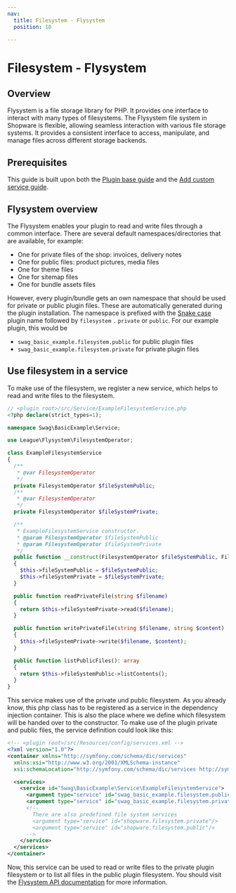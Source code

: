 ```yaml
---
nav:
  title: Filesystem - Flysystem
  position: 10

---
```


# Filesystem - Flysystem

## Overview

Flysystem is a file storage library for PHP. It provides one interface to interact with many types of filesystems. The Flysystem file system in Shopware is flexible, allowing seamless interaction with various file storage systems. It provides a consistent interface to access, manipulate, and manage files across different storage backends.

## Prerequisites

This guide is built upon both the [Plugin base guide](../../plugin-base-guide) and the [Add custom service guide](../../plugin-fundamentals/add-custom-service).

## Flysystem overview

The Flysystem enables your plugin to read and write files through a common interface. There are several default namespaces/directories that are available, for example:

* One for private files of the shop: invoices, delivery notes
* One for public files: product pictures, media files
* One for theme files
* One for sitemap files
* One for bundle assets files

However, every plugin/bundle gets an own namespace that should be used for private or public plugin files. These are automatically generated during the plugin installation. The namespace is prefixed with the [Snake case](https://en.wikipedia.org/wiki/Snake_case) plugin name followed by `filesystem` `.` `private` or `public`. For our example plugin, this would be

* `swag_basic_example.filesystem.public` for public plugin files
* `swag_basic_example.filesystem.private` for private plugin files

## Use filesystem in a service

To make use of the filesystem, we register a new service, which helps to read and write files to the filesystem.

```php
// <plugin root>/src/Service/ExampleFilesystemService.php
<?php declare(strict_types=1);

namespace Swag\BasicExample\Service;

use League\Flysystem\FilesystemOperator;

class ExampleFilesystemService
{
  /**
   * @var FilesystemOperator
   */
  private FilesystemOperator $fileSystemPublic;
  /**
   * @var FilesystemOperator
   */
  private FilesystemOperator $fileSystemPrivate;

  /**
   * ExampleFilesystemService constructor.
   * @param FilesystemOperator $fileSystemPublic
   * @param FilesystemOperator $fileSystemPrivate
   */
  public function __construct(FilesystemOperator $fileSystemPublic, FilesystemOperator $fileSystemPrivate)
  {
    $this->fileSystemPublic = $fileSystemPublic;
    $this->fileSystemPrivate = $fileSystemPrivate;
  }

  public function readPrivateFile(string $filename)
  {
    return $this->fileSystemPrivate->read($filename);
  }

  public function writePrivateFile(string $filename, string $content)
  {
    $this->fileSystemPrivate->write($filename, $content);
  }

  public function listPublicFiles(): array
  {
    return $this->fileSystemPublic->listContents();
  }
}
```

This service makes use of the private und public filesystem. As you already know, this php class has to be registered as a service in the dependency injection container. This is also the place where we define which filesystem will be handed over to the constructor. To make use of the plugin private and public files, the service definition could look like this:

```xml
<!-- <plugin root>/src/Resources/config/services.xml -->
<?xml version="1.0"?>
<container xmlns="http://symfony.com/schema/dic/services"
  xmlns:xsi="http://www.w3.org/2001/XMLSchema-instance"
  xsi:schemaLocation="http://symfony.com/schema/dic/services http://symfony.com/schema/dic/services/services-1.0.xsd">

  <services>
    <service id="Swag\BasicExample\Service\ExampleFilesystemService">
      <argument type="service" id="swag_basic_example.filesystem.public" />
      <argument type="service" id="swag_basic_example.filesystem.private" />
      <!--
        There are also predefined file system services
        <argument type="service" id="shopware.filesystem.private"/>
        <argument type="service" id="shopware.filesystem.public"/>
      -->
    </service>
  </services>
</container>
```

Now, this service can be used to read or write files to the private plugin filesystem or to list all files in the public plugin filesystem. You should visit the [Flysystem API documentation](https://flysystem.thephpleague.com/docs/usage/filesystem-api/) for more information.
